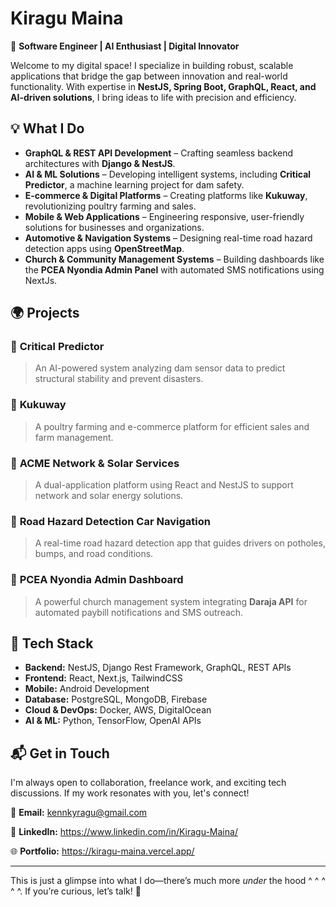 # Kiragu Maina

🚀 **Software Engineer | AI Enthusiast | Digital Innovator**

Welcome to my digital space! I specialize in building robust, scalable applications that bridge the gap between innovation and real-world functionality. With expertise in **NestJS, Spring Boot, GraphQL, React, and AI-driven solutions**, I bring ideas to life with precision and efficiency.

## 💡 What I Do
- **GraphQL & REST API Development** – Crafting seamless backend architectures with **Django & NestJS**.
- **AI & ML Solutions** – Developing intelligent systems, including **Critical Predictor**, a machine learning project for dam safety.
- **E-commerce & Digital Platforms** – Creating platforms like **Kukuway**, revolutionizing poultry farming and sales.
- **Mobile & Web Applications** – Engineering responsive, user-friendly solutions for businesses and organizations.
- **Automotive & Navigation Systems** – Designing real-time road hazard detection apps using **OpenStreetMap**.
- **Church & Community Management Systems** – Building dashboards like the **PCEA Nyondia Admin Panel** with automated SMS notifications using NextJs.

## 🌍 Projects
### 🔹 **Critical Predictor**
> An AI-powered system analyzing dam sensor data to predict structural stability and prevent disasters.

### 🔹 **Kukuway**
> A poultry farming and e-commerce platform for efficient sales and farm management.

### 🔹 **ACME Network & Solar Services**
> A dual-application platform using React and NestJS to support network and solar energy solutions.

### 🔹 **Road Hazard Detection Car Navigation**
> A real-time road hazard detection app that guides drivers on potholes, bumps, and road conditions.

### 🔹 **PCEA Nyondia Admin Dashboard**
> A powerful church management system integrating **Daraja API** for automated paybill notifications and SMS outreach.

## 🔧 Tech Stack
- **Backend:** NestJS, Django Rest Framework, GraphQL, REST APIs
- **Frontend:** React, Next.js, TailwindCSS
- **Mobile:** Android Development
- **Database:** PostgreSQL, MongoDB, Firebase
- **Cloud & DevOps:** Docker, AWS, DigitalOcean
- **AI & ML:** Python, TensorFlow, OpenAI APIs

## 📬 Get in Touch
I'm always open to collaboration, freelance work, and exciting tech discussions. If my work resonates with you, let's connect!

📧 **Email:** kennkyragu@gmail.com  

💼 **LinkedIn:** https://www.linkedin.com/in/Kiragu-Maina/

🌐 **Portfolio:** https://kiragu-maina.vercel.app/

---

This is just a glimpse into what I do—there’s much more *under* the hood ^ ^ ^ ^ ^. If you’re curious, let’s talk! 🚀

